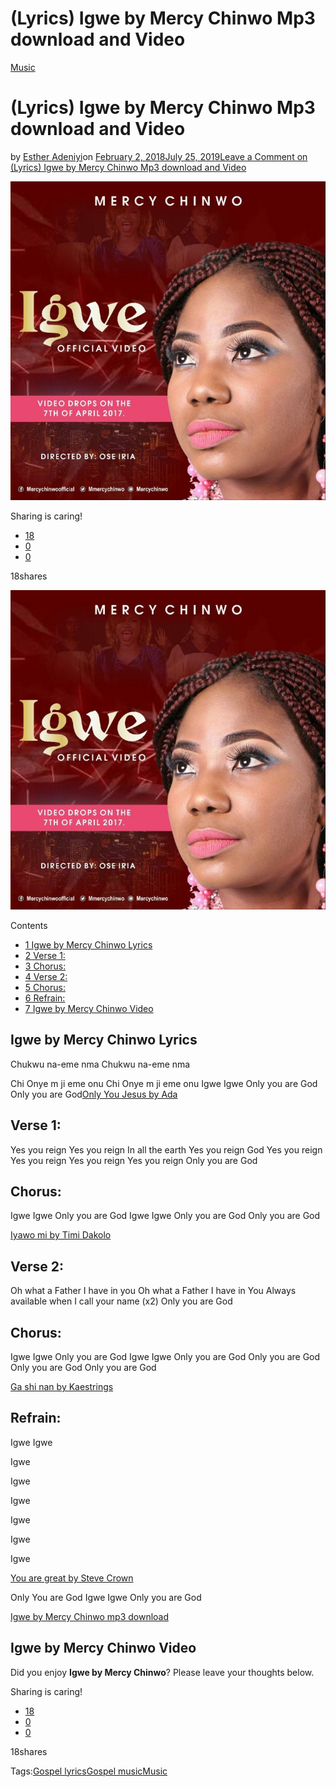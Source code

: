 # (Lyrics) Igwe by Mercy Chinwo Mp3 download and Video

[Music](https://estheradeniyi.com/category/music/)
# (Lyrics) Igwe by Mercy Chinwo Mp3 download and Video

by [Esther Adeniyi](https://estheradeniyi.com/author/esther-adeniyi/)on [February 2, 2018July 25, 2019](https://estheradeniyi.com/lyrics-igwe-by-mercy-chinwo-mp3/)[Leave a Comment on (Lyrics) Igwe by Mercy Chinwo Mp3 download and Video](https://estheradeniyi.com/lyrics-igwe-by-mercy-chinwo-mp3/#respond)

![](images\IgwebyMercyChinwo.jpg)

Sharing is caring!

- [18](https://www.facebook.com/sharer/sharer.php?u=https%3A%2F%2Festheradeniyi.com%2Flyrics-igwe-by-mercy-chinwo-mp3%2F&amp;t=%28Lyrics%29%20Igwe%20by%20Mercy%20Chinwo%20Mp3%20download%20and%20Video)
- [0](https://twitter.com/intent/tweet?text=%28Lyrics%29%20Igwe%20by%20Mercy%20Chinwo%20Mp3%20download%20and%20Video&amp;url=https%3A%2F%2Festheradeniyi.com%2Flyrics-igwe-by-mercy-chinwo-mp3%2F)
- [0](#)

18shares

[![Igwe by mercy chinwo](images\IgwebyMercyChinwo.jpg)](images\IgwebyMercyChinwo.jpg)

Contents

- [1 Igwe by Mercy Chinwo Lyrics](#Igwe_by_Mercy_Chinwo_Lyrics)
- [2 Verse 1:](#Verse_1)
- [3 Chorus:](#Chorus)
- [4 Verse 2:](#Verse_2)
- [5 Chorus:](#Chorus-2)
- [6 Refrain:](#Refrain)
- [7 Igwe by Mercy Chinwo Video](#Igwe_by_Mercy_Chinwo_Video)

## Igwe by Mercy Chinwo Lyrics

Chukwu na-eme nma
 Chukwu na-eme nma

Chi Onye m ji eme onu
 Chi Onye m ji eme onu
 Igwe Igwe
 Only you are God
 Only you are God[Only You Jesus by Ada](https://www.estheradeniyi.com/only-you-jesus-by-ada-lyrics-mp3)

## Verse 1:

Yes you reign
 Yes you reign
 In all the earth
 Yes you reign God
 Yes you reign
 Yes you reign
 Yes you reign
 Yes you reign
 Only you are God

## Chorus:

Igwe Igwe
 Only you are God
 Igwe Igwe
 Only you are God
 Only you are God

[Iyawo mi by Timi Dakolo](https://www.estheradeniyi.com/iyawo-mi-by-timi-dakolo-lyrics)

## Verse 2:

Oh what a Father I have in you
 Oh what a Father I have in You
 Always available when I call your name (x2)
 Only you are God

## Chorus:

Igwe Igwe
 Only you are God
 Igwe Igwe
 Only you are God
 Only you are God
 Only you are God
 Only you are God

[Ga shi nan by Kaestrings](https://www.estheradeniyi.com/ga-shi-nan-by-kaestrings-lyrics)

## Refrain:

Igwe
 Igwe

Igwe

Igwe

Igwe

Igwe

Igwe

Igwe

[You are great by Steve Crown](https://www.estheradeniyi.com/you-are-great-by-steve-crown-lyrics)

Only You are God
 Igwe Igwe
 Only you are God

[Igwe by Mercy Chinwo mp3 download](https://kingscloud.co/k/j5wh0f9)

## Igwe by Mercy Chinwo Video

Did you enjoy **Igwe by Mercy Chinwo**? Please leave your thoughts below.

Sharing is caring!

- [18](https://www.facebook.com/sharer/sharer.php?u=https%3A%2F%2Festheradeniyi.com%2Flyrics-igwe-by-mercy-chinwo-mp3%2F&amp;t=%28Lyrics%29%20Igwe%20by%20Mercy%20Chinwo%20Mp3%20download%20and%20Video)
- [0](https://twitter.com/intent/tweet?text=%28Lyrics%29%20Igwe%20by%20Mercy%20Chinwo%20Mp3%20download%20and%20Video&amp;url=https%3A%2F%2Festheradeniyi.com%2Flyrics-igwe-by-mercy-chinwo-mp3%2F)
- [0](#)

18shares

Tags:[Gospel lyrics](https://estheradeniyi.com/tag/gospel-lyrics/)[Gospel music](https://estheradeniyi.com/tag/gospel-music/)[Music](https://estheradeniyi.com/tag/music/)